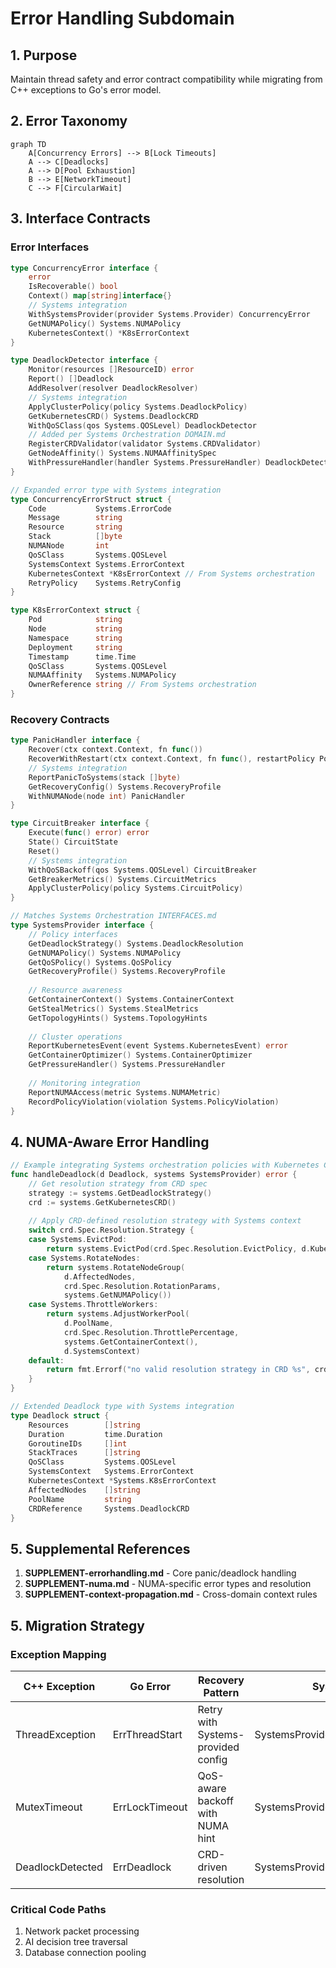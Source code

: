# Error Handling Subdomain

## 1. Purpose
Maintain thread safety and error contract compatibility while migrating from C++ exceptions to Go's error model.

## 2. Error Taxonomy

```mermaid
graph TD
    A[Concurrency Errors] --> B[Lock Timeouts]
    A --> C[Deadlocks]
    A --> D[Pool Exhaustion]
    B --> E[NetworkTimeout]
    C --> F[CircularWait]
```

## 3. Interface Contracts

### Error Interfaces
```go
type ConcurrencyError interface {
    error
    IsRecoverable() bool
    Context() map[string]interface{}
    // Systems integration
    WithSystemsProvider(provider Systems.Provider) ConcurrencyError
    GetNUMAPolicy() Systems.NUMAPolicy
    KubernetesContext() *K8sErrorContext
}

type DeadlockDetector interface {
    Monitor(resources []ResourceID) error
    Report() []Deadlock
    AddResolver(resolver DeadlockResolver)
    // Systems integration
    ApplyClusterPolicy(policy Systems.DeadlockPolicy)
    GetKubernetesCRD() Systems.DeadlockCRD
    WithQoSClass(qos Systems.QOSLevel) DeadlockDetector
    // Added per Systems Orchestration DOMAIN.md
    RegisterCRDValidator(validator Systems.CRDValidator)
    GetNodeAffinity() Systems.NUMAAffinitySpec
    WithPressureHandler(handler Systems.PressureHandler) DeadlockDetector
}

// Expanded error type with Systems integration
type ConcurrencyErrorStruct struct {
    Code           Systems.ErrorCode
    Message        string  
    Resource       string
    Stack          []byte
    NUMANode       int
    QoSClass       Systems.QOSLevel
    SystemsContext Systems.ErrorContext
    KubernetesContext *K8sErrorContext // From Systems orchestration
    RetryPolicy    Systems.RetryConfig
}

type K8sErrorContext struct {
    Pod            string
    Node           string
    Namespace      string
    Deployment     string
    Timestamp      time.Time
    QoSClass       Systems.QOSLevel
    NUMAAffinity   Systems.NUMAPolicy
    OwnerReference string // From Systems orchestration
}
```

### Recovery Contracts
```go
type PanicHandler interface {
    Recover(ctx context.Context, fn func())
    RecoverWithRestart(ctx context.Context, fn func(), restartPolicy Policy)
    // Systems integration
    ReportPanicToSystems(stack []byte) 
    GetRecoveryConfig() Systems.RecoveryProfile
    WithNUMANode(node int) PanicHandler
}

type CircuitBreaker interface {
    Execute(func() error) error
    State() CircuitState
    Reset()
    // Systems integration
    WithQoSBackoff(qos Systems.QOSLevel) CircuitBreaker
    GetBreakerMetrics() Systems.CircuitMetrics
    ApplyClusterPolicy(policy Systems.CircuitPolicy)
}

// Matches Systems Orchestration INTERFACES.md
type SystemsProvider interface {
    // Policy interfaces
    GetDeadlockStrategy() Systems.DeadlockResolution
    GetNUMAPolicy() Systems.NUMAPolicy
    GetQoSPolicy() Systems.QoSPolicy
    GetRecoveryProfile() Systems.RecoveryProfile
    
    // Resource awareness
    GetContainerContext() Systems.ContainerContext
    GetStealMetrics() Systems.StealMetrics
    GetTopologyHints() Systems.TopologyHints
    
    // Cluster operations
    ReportKubernetesEvent(event Systems.KubernetesEvent) error
    GetContainerOptimizer() Systems.ContainerOptimizer
    GetPressureHandler() Systems.PressureHandler
    
    // Monitoring integration
    ReportNUMAAccess(metric Systems.NUMAMetric)
    RecordPolicyViolation(violation Systems.PolicyViolation)
}
```

## 4. NUMA-Aware Error Handling

```go
// Example integrating Systems orchestration policies with Kubernetes CRD
func handleDeadlock(d Deadlock, systems SystemsProvider) error {
    // Get resolution strategy from CRD spec
    strategy := systems.GetDeadlockStrategy()
    crd := systems.GetKubernetesCRD()
    
    // Apply CRD-defined resolution strategy with Systems context
    switch crd.Spec.Resolution.Strategy {
    case Systems.EvictPod:
        return systems.EvictPod(crd.Spec.Resolution.EvictPolicy, d.KubernetesContext)
    case Systems.RotateNodes:
        return systems.RotateNodeGroup(
            d.AffectedNodes, 
            crd.Spec.Resolution.RotationParams,
            systems.GetNUMAPolicy())
    case Systems.ThrottleWorkers:
        return systems.AdjustWorkerPool(
            d.PoolName,
            crd.Spec.Resolution.ThrottlePercentage,
            systems.GetContainerContext(),
            d.SystemsContext)
    default:
        return fmt.Errorf("no valid resolution strategy in CRD %s", crd.Name)
    }
}

// Extended Deadlock type with Systems integration
type Deadlock struct {
    Resources        []string
    Duration         time.Duration 
    GoroutineIDs     []int
    StackTraces      []string
    QoSClass         Systems.QOSLevel
    SystemsContext   Systems.ErrorContext
    KubernetesContext *Systems.K8sErrorContext
    AffectedNodes    []string
    PoolName         string
    CRDReference     Systems.DeadlockCRD
}
```

## 5. Supplemental References
1. **SUPPLEMENT-errorhandling.md** - Core panic/deadlock handling
2. **SUPPLEMENT-numa.md** - NUMA-specific error types and resolution
3. **SUPPLEMENT-context-propagation.md** - Cross-domain context rules

## 5. Migration Strategy

### Exception Mapping
| C++ Exception        | Go Error               | Recovery Pattern | Systems Integration | Kubernetes CRD Reference |
|----------------------|------------------------|------------------|----------------------|--------------------------|
| ThreadException      | ErrThreadStart         | Retry with Systems-provided config | SystemsProvider.GetThreadPolicy() | `ConcurrencyPolicy.spec.threads` |
| MutexTimeout         | ErrLockTimeout         | QoS-aware backoff with NUMA hint | SystemsProvider.GetLockPolicy().RetryPolicy | `LockPolicy.spec.retryConfig` |
| DeadlockDetected     | ErrDeadlock            | CRD-driven resolution | SystemsProvider.GetDeadlockResolver() | `DeadlockResolution.fallbackStrategy` |

### Critical Code Paths
1. Network packet processing
2. AI decision tree traversal
3. Database connection pooling

